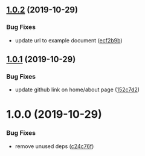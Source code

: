 ## [1.0.2](https://github.com/octanolabs/d0x/compare/1.0.1...1.0.2) (2019-10-29)


### Bug Fixes

* update url to example document ([ecf2b9b](https://github.com/octanolabs/d0x/commit/ecf2b9b35621fad9bd3704ab8b9bb90998cd7382))

## [1.0.1](https://github.com/octanolabs/d0x/compare/1.0.0...1.0.1) (2019-10-29)


### Bug Fixes

* update github link on home/about page ([152c7d2](https://github.com/octanolabs/d0x/commit/152c7d21953ae6699d73a158f13e1085807b3931))

# 1.0.0 (2019-10-29)


### Bug Fixes

* remove unused deps ([c24c76f](https://github.com/octanolabs/d0x/commit/c24c76f37c27c71b41fae32d5592964c3ba683e1))
